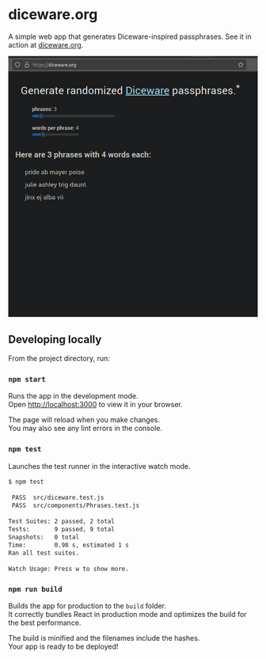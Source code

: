 # diceware.org
A simple web app that generates Diceware-inspired passphrases. See it in action at [diceware.org](https://diceware.org).

![diceware.org demo](diceware.org_demo.gif)

## Developing locally

From the project directory, run:

### `npm start`

Runs the app in the development mode.\
Open [http://localhost:3000](http://localhost:3000) to view it in your browser.

The page will reload when you make changes.\
You may also see any lint errors in the console.

### `npm test`

Launches the test runner in the interactive watch mode.

```
$ npm test

 PASS  src/diceware.test.js
 PASS  src/components/Phrases.test.js

Test Suites: 2 passed, 2 total
Tests:       9 passed, 9 total
Snapshots:   0 total
Time:        0.98 s, estimated 1 s
Ran all test suites.

Watch Usage: Press w to show more.
```

### `npm run build`

Builds the app for production to the `build` folder.\
It correctly bundles React in production mode and optimizes the build for the best performance.

The build is minified and the filenames include the hashes.\
Your app is ready to be deployed!
